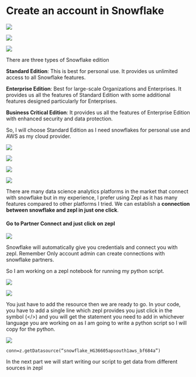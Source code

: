 # Create an account in Snowflake

![](/img/trial.PNG)

![](/img/fill.PNG)

![](/img/edition.PNG)

There are three types of Snowflake edition

**Standard Edition**: This is best for personal use. It provides us unlimited access to all Snowflake features.

**Enterprise Edition**: Best for large-scale Organizations and Enterprises. It provides us all the features of Standard Edition with some additional features designed particularly for Enterprises.

**Business Critical Edition**: It provides us all the features of Enterprise Edition with enhanced security and data protection.

So, I will choose Standard Edition as I need snowflakes for personal use and AWS as my cloud provider.

![](/img/signUp.PNG)

![](/img/mail.PNG)

![](/img/snowflake_page.PNG)

![](/img/Snowflake_login.PNG)

There are many data science analytics platforms in the market that connect with snowflake but in my experience, I prefer using Zepl as it has many features compared to other platforms I tried. We can establish a **connection between snowflake and zepl in just one click**.


#### Go to Partner Connect and just click on zepl

![](/img/partner_connect.PNG)

Snowflake will automatically give you credentials and connect you with zepl. Remember Only account admin can create connections with snowflake partners.

So I am working on a zepl notebook for running my python script.

![](/img/Login_zepl.PNG)

![](/img/database.PNG)

You just have to add the resource then we are ready to go. In your code, you have to add a single line which zepl provides you just click in the symbol (</>) and you will get the statement you need to add in whichever language you are working on as I am going to write a python script so I will copy for the python.

![](/img/code_copy.PNG)

` conn=z.getDatasource(“snowflake_HG36605apsouth1aws_bf684a”) `

In the next part we will start writing our script to get data from different sources in zepl
